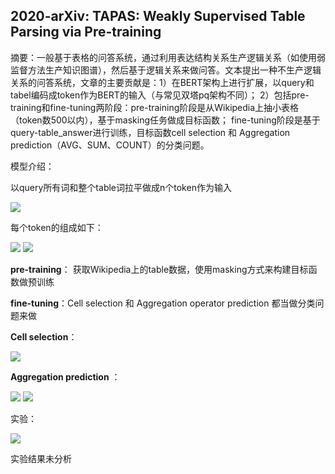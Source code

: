 ## 2020-arXiv: TAPAS: Weakly Supervised Table Parsing via Pre-training

摘要：一般基于表格的问答系统，通过利用表达结构关系生产逻辑关系（如使用弱监督方法生产知识图谱），然后基于逻辑关系来做问答。文本提出一种不生产逻辑关系的问答系统，文章的主要贡献是：1）在BERT架构上进行扩展，以query和tabel编码成token作为BERT的输入（与常见双塔pq架构不同）； 2）包括pre-training和fine-tuning两阶段：pre-training阶段是从Wikipedia上抽小表格（token数500以内），基于masking任务做成目标函数； fine-tuning阶段是基于query-table_answer进行训练，目标函数cell selection 和 Aggregation  prediction（AVG、SUM、COUNT）的分类问题。



模型介绍：

以query所有词和整个table词拉平做成n个token作为输入

<img src="./pic/1559b7acf6159dddf001ed112e92f01e.png" style="zoom:100%;" align="mid"/>



每个token的组成如下：

<img src="./pic/59504aaf9298537305df3c628f1ebad4.png" style="zoom:100%;" align="mid"/>

<img src="./pic/1e3ea3510692751c8c856f6756f0cb60.png" style="zoom:100%;" align="mid"/>



**pre-training**： 获取Wikipedia上的table数据，使用masking方式来构建目标函数做预训练

**fine-tuning**：Cell selection 和 Aggregation operator prediction 都当做分类问题来做

**Cell selection**：

<img src="./pic/50b519d1d852b5a47e1f18ea1bb06c8f.png" style="zoom:100%;" align="mid"/>



**Aggregation  prediction** ：

<img src="./pic/e82d9f973db58ec2a9f618f4832f5849.png" style="zoom:100%;" align="mid"/>

<img src="./pic/78246e3975bf09e488d8c9eb6a6c91b4.png" style="zoom:100%;" align="mid"/>



实验：

<img src="./pic/cb11474a23c3aad8ef3f113e74d2414d.png" style="zoom:100%;" align="mid"/>



实验结果未分析